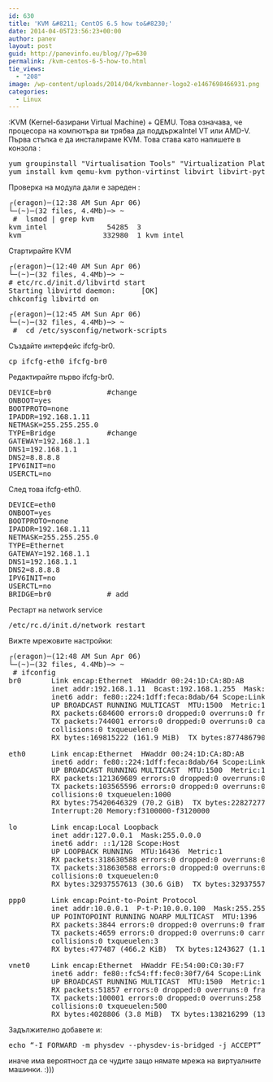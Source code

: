 ```yaml
---
id: 630
title: 'KVM &#8211; CentOS 6.5 how to&#8230;'
date: 2014-04-05T23:56:23+00:00
author: panev
layout: post
guid: http://panevinfo.eu/blog//?p=630
permalink: /kvm-centos-6-5-how-to.html
tie_views:
  - "208"
image: /wp-content/uploads/2014/04/kvmbanner-logo2-e1467698466931.png
categories:
  - Linux
---
```

:KVM (Kernel-базирани Virtual Machine) + QEMU. Това означава, че процесора на компютъра ви трябва да поддържаIntel VT или AMD-V.  
Първа стъпка е да инсталираме KVM. Това става като напишете в конзола :

<pre>yum groupinstall "Virtualisation Tools" "Virtualization Platform"
yum install kvm qemu-kvm python-virtinst libvirt libvirt-python virt-manager libguestfs-tools bridge-utils 
</pre>

Проверка на модула дали е зареден :

<pre>┌(eragon)─(12:38 AM Sun Apr 06)
└─(~)─(32 files, 4.4Mb)─> ~
 #  lsmod | grep kvm
kvm_intel              54285  3
kvm                   332980  1 kvm_intel
</pre>

Стартирайте KVM

<pre>┌(eragon)─(12:40 AM Sun Apr 06)
└─(~)─(32 files, 4.4Mb)─> ~
# etc/rc.d/init.d/libvirtd start 
Starting libvirtd daemon:      [ОК]
chkconfig libvirtd on
</pre>

<pre>┌(eragon)─(12:45 AM Sun Apr 06)
└─(~)─(32 files, 4.4Mb)─> ~
 #  cd /etc/sysconfig/network-scripts
</pre>

Създайте интерфейс ifcfg-br0.

<pre>cp ifcfg-eth0 ifcfg-br0 
</pre>

Редактирайте първо ifcfg-br0.

<pre>DEVICE=br0             #change
ONBOOT=yes
BOOTPROTO=none
IPADDR=192.168.1.11
NETMASK=255.255.255.0
TYPE=Bridge            #change
GATEWAY=192.168.1.1
DNS1=192.168.1.1
DNS2=8.8.8.8
IPV6INIT=no
USERCTL=no
</pre>

След това ifcfg-eth0.

<pre>DEVICE=eth0
ONBOOT=yes
BOOTPROTO=none
IPADDR=192.168.1.11
NETMASK=255.255.255.0
TYPE=Ethernet
GATEWAY=192.168.1.1
DNS1=192.168.1.1
DNS2=8.8.8.8
IPV6INIT=no
USERCTL=no
BRIDGE=br0             # add
</pre>

Рестарт на network service 

<pre>/etc/rc.d/init.d/network restart </pre>

Вижте мрежовите настройки:

<pre>┌(eragon)─(12:48 AM Sun Apr 06)
└─(~)─(32 files, 4.4Mb)─> ~
 # ifconfig
br0       Link encap:Ethernet  HWaddr 00:24:1D:CA:8D:AB
          inet addr:192.168.1.11  Bcast:192.168.1.255  Mask:255.255.255.0
          inet6 addr: fe80::224:1dff:feca:8dab/64 Scope:Link
          UP BROADCAST RUNNING MULTICAST  MTU:1500  Metric:1
          RX packets:684600 errors:0 dropped:0 overruns:0 frame:0
          TX packets:744001 errors:0 dropped:0 overruns:0 carrier:0
          collisions:0 txqueuelen:0
          RX bytes:169815222 (161.9 MiB)  TX bytes:877486790 (836.8 MiB)

eth0      Link encap:Ethernet  HWaddr 00:24:1D:CA:8D:AB
          inet6 addr: fe80::224:1dff:feca:8dab/64 Scope:Link
          UP BROADCAST RUNNING MULTICAST  MTU:1500  Metric:1
          RX packets:121369689 errors:0 dropped:0 overruns:0 frame:0
          TX packets:103565596 errors:0 dropped:0 overruns:0 carrier:0
          collisions:0 txqueuelen:1000
          RX bytes:75420646329 (70.2 GiB)  TX bytes:22827277783 (21.2 GiB)
          Interrupt:20 Memory:f3100000-f3120000

lo        Link encap:Local Loopback
          inet addr:127.0.0.1  Mask:255.0.0.0
          inet6 addr: ::1/128 Scope:Host
          UP LOOPBACK RUNNING  MTU:16436  Metric:1
          RX packets:318630588 errors:0 dropped:0 overruns:0 frame:0
          TX packets:318630588 errors:0 dropped:0 overruns:0 carrier:0
          collisions:0 txqueuelen:0
          RX bytes:32937557613 (30.6 GiB)  TX bytes:32937557613 (30.6 GiB)

ppp0      Link encap:Point-to-Point Protocol
          inet addr:10.0.0.1  P-t-P:10.0.0.100  Mask:255.255.255.255
          UP POINTOPOINT RUNNING NOARP MULTICAST  MTU:1396  Metric:1
          RX packets:3844 errors:0 dropped:0 overruns:0 frame:0
          TX packets:4659 errors:0 dropped:0 overruns:0 carrier:0
          collisions:0 txqueuelen:3
          RX bytes:477487 (466.2 KiB)  TX bytes:1243627 (1.1 MiB)

vnet0     Link encap:Ethernet  HWaddr FE:54:00:C0:30:F7
          inet6 addr: fe80::fc54:ff:fec0:30f7/64 Scope:Link
          UP BROADCAST RUNNING MULTICAST  MTU:1500  Metric:1
          RX packets:51857 errors:0 dropped:0 overruns:0 frame:0
          TX packets:100001 errors:0 dropped:0 overruns:258 carrier:0
          collisions:0 txqueuelen:500
          RX bytes:4028806 (3.8 MiB)  TX bytes:138216299 (131.8 MiB)
</pre>

Задължително добавете и:

<pre>echo “-I FORWARD -m physdev --physdev-is-bridged -j ACCEPT” > /etc/sysconfig/iptables-forward-bridged</pre>

иначе има вероятност да се чудите защо нямате мрежа на виртуалните машинки. :)))